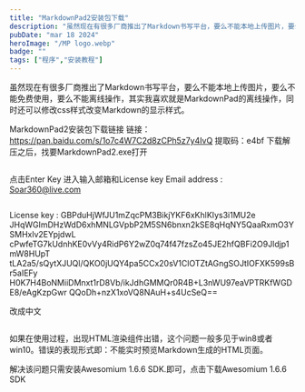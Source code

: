 ```yaml
---
title: "MarkdownPad2安装包下载"
description: "虽然现在有很多厂商推出了Markdown书写平台，要么不能本地上传图片，要么不能免费使用，要么不能离线操作，其实我喜欢就是MarkdownPad的离线操作，同时还可以修改css样式改变Markdown的显示样式."
pubDate: "mar 18 2024"
heroImage: "/MP logo.webp"
badge: ""
tags: ["程序","安装教程"]
---
```


虽然现在有很多厂商推出了Markdown书写平台，要么不能本地上传图片，要么不能免费使用，要么不能离线操作，其实我喜欢就是MarkdownPad的离线操作，同时还可以修改css样式改变Markdown的显示样式。

MarkdownPad2安装包下载链接
链接：https://pan.baidu.com/s/1o7c4W7C2d8zCPh5z7y4IvQ
提取码：e4bf
下载解压之后，找要MarkdownPad2.exe打开

<p><img src="/hp/mp1.png" alt=""></p>

点击Enter Key 进入输入邮箱和License key
Email address : Soar360@live.com
<p><img src="/hp/mp2.png" alt=""></p>
License key :
GBPduHjWfJU1mZqcPM3BikjYKF6xKhlKIys3i1MU2e
JHqWGImDHzWdD6xhMNLGVpbP2M5SN6bnxn2kSE8qHqNY5QaaRxmO3YSMHxlv2EYpjdwL
cPwfeTG7kUdnhKE0vVy4RidP6Y2wZ0q74f47fzsZo45JE2hfQBFi2O9Jldjp1mW8HUpT
tLA2a5/sQytXJUQl/QKO0jUQY4pa5CCx20sV1ClOTZtAGngSOJtIOFXK599sBr5aIEFy
H0K7H4BoNMiiDMnxt1rD8Vb/ikJdhGMMQr0R4B+L3nWU97eaVPTRKfWGDE8/eAgKzpGwr
QQoDh+nzX1xoVQ8NAuH+s4UcSeQ==

  改成中文
<p><img src="/hp/mp3.png" alt=""></p>

如果在使用过程，出现HTML渲染组件出错，这个问题一般多见于win8或者win10。错误的表现形式即：不能实时预览Markdown生成的HTML页面。

解决该问题只需安装Awesomium 1.6.6 SDK.即可，点击下载Awesomium 1.6.6 SDK

<p><img src="/hp/mp4.png" alt=""></p>
